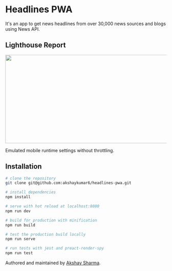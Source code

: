 # Headlines PWA 

It's an app to get news headlines from over 30,000 news sources and blogs using News API.

## Lighthouse Report

<img src="https://i.imgur.com/VFFBEuk.png" width="630" height="276" />

Emulated mobile runtime settings without throttling.

## Installation

``` bash
# clone the repository
git clone git@github.com:akshaykumar6/headlines-pwa.git

# install dependencies
npm install

# serve with hot reload at localhost:8080
npm run dev

# build for production with minification
npm run build

# test the production build locally
npm run serve

# run tests with jest and preact-render-spy 
npm run test
```

Authored and maintained by [Akshay Sharma](https://akshaykumar6.github.io/).